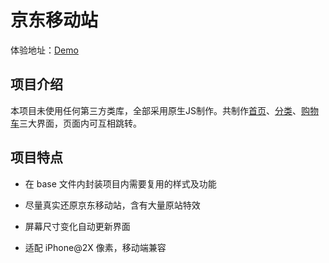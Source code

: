 # 京东移动站
体验地址：[Demo](http://hwong.cn/m.jd.com/index.html "京东移动站")

## 项目介绍
本项目未使用任何第三方类库，全部采用原生JS制作。共制作[首页](http://hwong.cn/m.jd.com/index.html)、[分类](http://hwong.cn/m.jd.com/category.html)、[购物车](http://hwong.cn/m.jd.com/cart.html)三大界面，页面内可互相跳转。

## 项目特点
- 在 base 文件内封装项目内需要复用的样式及功能

- 尽量真实还原京东移动站，含有大量原站特效

- 屏幕尺寸变化自动更新界面

- 适配 iPhone@2X 像素，移动端兼容
